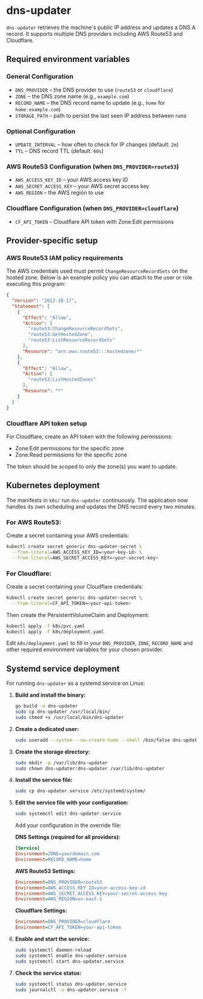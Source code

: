 # dns-updater

`dns-updater` retrieves the machine's public IP address and updates a DNS A record. It supports multiple DNS providers including AWS Route53 and Cloudflare.

## Required environment variables

### General Configuration
- `DNS_PROVIDER` – the DNS provider to use (`route53` or `cloudflare`)
- `ZONE` – the DNS zone name (e.g., `example.com`)
- `RECORD_NAME` – the DNS record name to update (e.g., `home` for `home.example.com`)
- `STORAGE_PATH` – path to persist the last seen IP address between runs

### Optional Configuration
- `UPDATE_INTERVAL` – how often to check for IP changes (default: `2m`)
- `TTL` – DNS record TTL (default: `60s`)

### AWS Route53 Configuration (when `DNS_PROVIDER=route53`)
- `AWS_ACCESS_KEY_ID` – your AWS access key ID
- `AWS_SECRET_ACCESS_KEY` – your AWS secret access key
- `AWS_REGION` – the AWS region to use

### Cloudflare Configuration (when `DNS_PROVIDER=cloudflare`)
- `CF_API_TOKEN` – Cloudflare API token with Zone:Edit permissions

## Provider-specific setup

### AWS Route53 IAM policy requirements

The AWS credentials used must permit `ChangeResourceRecordSets` on the hosted zone. Below is an example policy you can attach to the user or role executing this program:

```json
{
  "Version": "2012-10-17",
  "Statement": [
    {
      "Effect": "Allow",
      "Action": [
        "route53:ChangeResourceRecordSets",
        "route53:GetHostedZone",
        "route53:ListResourceRecordSets"
      ],
      "Resource": "arn:aws:route53:::hostedzone/*"
    },
    {
      "Effect": "Allow",
      "Action": [
        "route53:ListHostedZones"
      ],
      "Resource": "*"
    }
  ]
}
```

### Cloudflare API token setup

For Cloudflare, create an API token with the following permissions:
- Zone:Edit permissions for the specific zone
- Zone:Read permissions for the specific zone

The token should be scoped to only the zone(s) you want to update.

## Kubernetes deployment

The manifests in `k8s/` run `dns-updater` continuously. The application now
handles its own scheduling and updates the DNS record every two minutes.

### For AWS Route53:
Create a secret containing your AWS credentials:

```bash
kubectl create secret generic dns-updater-secret \
  --from-literal=AWS_ACCESS_KEY_ID=<your-key-id> \
  --from-literal=AWS_SECRET_ACCESS_KEY=<your-secret-key>
```

### For Cloudflare:
Create a secret containing your Cloudflare credentials:

```bash
kubectl create secret generic dns-updater-secret \
  --from-literal=CF_API_TOKEN=<your-api-token>
```

Then create the PersistentVolumeClaim and Deployment:

```bash
kubectl apply -f k8s/pvc.yaml
kubectl apply -f k8s/deployment.yaml
```

Edit `k8s/deployment.yaml` to fill in your `DNS_PROVIDER`, `ZONE`, `RECORD_NAME` and other required environment variables for your chosen provider.

## Systemd service deployment

For running `dns-updater` as a systemd service on Linux:

1. **Build and install the binary:**
   ```bash
   go build -o dns-updater
   sudo cp dns-updater /usr/local/bin/
   sudo chmod +x /usr/local/bin/dns-updater
   ```

2. **Create a dedicated user:**
   ```bash
   sudo useradd --system --no-create-home --shell /bin/false dns-updater
   ```

3. **Create the storage directory:**
   ```bash
   sudo mkdir -p /var/lib/dns-updater
   sudo chown dns-updater:dns-updater /var/lib/dns-updater
   ```

4. **Install the service file:**
   ```bash
   sudo cp dns-updater.service /etc/systemd/system/
   ```

5. **Edit the service file with your configuration:**
   ```bash
   sudo systemctl edit dns-updater.service
   ```
   
   Add your configuration in the override file:
   
   **DNS Settings (required for all providers):**
   ```ini
   [Service]
   Environment=ZONE=yourdomain.com
   Environment=RECORD_NAME=home
   ```
   
   **AWS Route53 Settings:**
   ```ini
   Environment=DNS_PROVIDER=route53
   Environment=AWS_ACCESS_KEY_ID=your-access-key-id
   Environment=AWS_SECRET_ACCESS_KEY=your-secret-access-key
   Environment=AWS_REGION=us-east-1
   ```
   
   **Cloudflare Settings:**
   ```ini
   Environment=DNS_PROVIDER=cloudflare
   Environment=CF_API_TOKEN=your-api-token
   ```

6. **Enable and start the service:**
   ```bash
   sudo systemctl daemon-reload
   sudo systemctl enable dns-updater.service
   sudo systemctl start dns-updater.service
   ```

7. **Check the service status:**
   ```bash
   sudo systemctl status dns-updater.service
   sudo journalctl -u dns-updater.service -f
   ```
